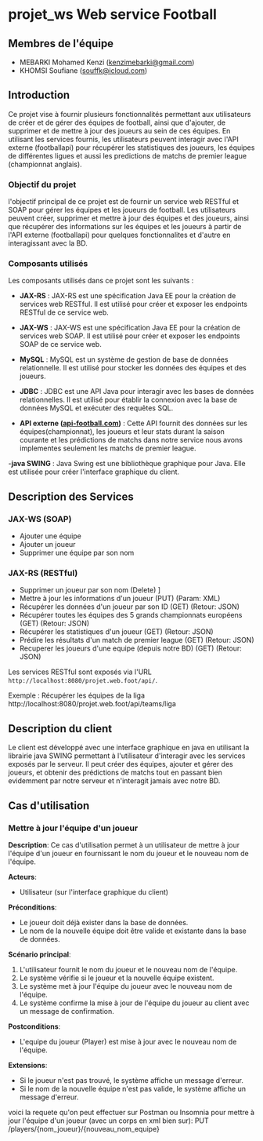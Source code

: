 # projet_ws Web service Football

## Membres de l'équipe
- MEBARKI Mohamed Kenzi (kenzimebarki@gmail.com)
- KHOMSI Soufiane (souffk@icloud.com)

## Introduction

Ce projet vise à fournir plusieurs fonctionnalités permettant aux utilisateurs de créer et de gérer des équipes de football, ainsi que d'ajouter, de supprimer et de mettre à jour des joueurs au sein de ces équipes. En utilisant les services fournis, les utilisateurs peuvent interagir avec l'API externe (footballapi) pour récupérer les statistiques des joueurs, les équipes de différentes ligues et aussi les predictions de matchs de premier league (championnat anglais).
### Objectif du projet
l'objectif principal de ce projet est de fournir un service web RESTful et SOAP pour gérer les équipes et les joueurs de football. Les utilisateurs peuvent créer, supprimer et mettre à jour des équipes et des joueurs, ainsi que récupérer des informations sur les équipes et les joueurs à partir de l'API externe (footballapi) pour quelques fonctionnalites et d'autre en interagissant avec la BD.

### Composants utilisés

Les composants utilisés dans ce projet sont les suivants :

- **JAX-RS** : JAX-RS est une spécification Java EE pour la création de services web RESTful. Il est utilisé pour créer et exposer les endpoints RESTful de ce service web.

- **JAX-WS** : JAX-WS est une spécification Java EE pour la création de services web SOAP. Il est utilisé pour créer et exposer les endpoints SOAP de ce service web.

- **MySQL** : MySQL est un système de gestion de base de données relationnelle. Il est utilisé pour stocker les données des équipes et des joueurs.

- **JDBC** : JDBC est une API Java pour interagir avec les bases de données relationnelles. Il est utilisé pour établir la connexion avec la base de données MySQL et exécuter des requêtes SQL.

- **API externe ([api-football.com](https://api-football.com))** : Cette API fournit des données sur les équipes(championnat), les joueurs et leur stats durant la saison courante et les prédictions de matchs dans notre service nous avons implementes seulement les matchs de premier league.

-**java SWING** : Java Swing est une bibliothèque graphique pour Java. Elle est utilisée pour créer l'interface graphique du client.

## Description des Services

### JAX-WS (SOAP)
- Ajouter une équipe
- Ajouter un joueur
- Supprimer une équipe par son nom

### JAX-RS  (RESTful)
- Supprimer un joueur par son nom (Delete) ]
- Mettre à jour les informations d'un joueur (PUT) (Param: XML)
- Récupérer les données d'un joueur par son ID  (GET) (Retour: JSON)
- Récupérer toutes les équipes des 5 grands championnats européens  (GET) (Retour: JSON)
- Récupérer les statistiques d'un joueur    (GET) (Retour: JSON)
- Prédire les résultats d'un match de premier league  (GET) (Retour: JSON)             
- Recuperer les joueurs d'une equipe (depuis notre BD) (GET) (Retour: JSON)

Les services RESTful sont exposés via l'URL `http://localhost:8080/projet.web.foot/api/`.

Exemple : Récupérer les équipes de la liga 
http://localhost:8080/projet.web.foot/api/teams/liga

## Description du client
Le client est développé avec une interface graphique en java en utilisant la librairie java SWING permettant à l'utilisateur d'interagir avec les services exposés par le serveur. Il peut créer des équipes, ajouter et gérer des joueurs, et obtenir des prédictions de matchs tout en passant bien evidemment par notre serveur et n'interagit jamais avec notre BD.
## Cas d'utilisation

### Mettre à jour l'équipe d'un joueur

**Description**:
Ce cas d'utilisation permet à un utilisateur de mettre à jour l'équipe d'un joueur en fournissant le nom du joueur et le nouveau nom de l'équipe.

**Acteurs**:
- Utilisateur (sur l'interface graphique du client)

**Préconditions**:
- Le joueur doit déjà exister dans la base de données.
- Le nom de la nouvelle équipe doit être valide et existante dans la base de données.

**Scénario principal**:
1. L'utilisateur fournit le nom du joueur et le nouveau nom de l'équipe.
2. Le système vérifie si le joueur et la nouvelle équipe existent.
3. Le système met à jour l'équipe du joueur avec le nouveau nom de l'équipe.
4. Le système confirme la mise à jour de l'équipe du joueur au client avec un message de confirmation.

**Postconditions**:
- L'equipe du joueur (Player) est mise à jour avec le nouveau nom de l'équipe.

**Extensions**:
- Si le joueur n'est pas trouvé, le système affiche un message d'erreur.
- Si le nom de la nouvelle équipe n'est pas valide, le système affiche un message d'erreur.

voici la requete qu'on peut effectuer sur Postman ou Insomnia pour mettre à jour l'équipe d'un joueur (avec un corps en xml bien sur): 
PUT /players/{nom_joueur}/{nouveau_nom_equipe}

